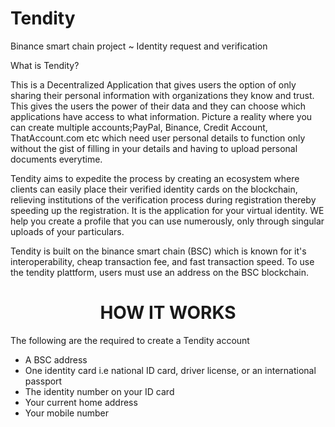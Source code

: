 # Tendity
Binance smart chain project ~ Identity request and verification

What is Tendity?

This is a Decentralized Application that gives users the option of only sharing their personal information with organizations they know and trust. This gives the users the power of their data and they can choose which applications have access to what information. Picture a reality where you can create multiple accounts;PayPal, Binance, Credit Account, ThatAccount.com etc which need user personal details to function only without the gist of filling in your details and having to upload personal documents everytime.

Tendity aims to expedite the process by creating an ecosystem where clients can easily place their verified identity cards on the blockchain, relieving institutions of the verification process during registration thereby speeding up the registration. It is the application for your virtual identity. WE help you create a profile that you can use numerously, only through singular uploads of your particulars.

Tendity is built on the binance smart chain (BSC) which is known for it's interoperability, cheap transaction fee, and fast transaction speed. To use the tendity plattform, users must use an address on the BSC blockchain.


<h1 align="center">HOW IT WORKS</h1>

<p> The following are the required to create a Tendity account </p>
<ul>
<li>A BSC address</li>
<li>One identity card i.e national ID card, driver license, or an international passport</li>
<li>The identity number on your ID card</li>
<li>Your current home address</li>
<li>Your mobile number</li>
<ul/>

